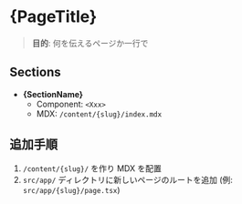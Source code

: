 # {PageTitle}

> **目的**: 何を伝えるページか一行で

## Sections

*   **{SectionName}**
    *   Component: `<Xxx>`
    *   MDX: `/content/{slug}/index.mdx`

## 追加手順

1.  `/content/{slug}/` を作り MDX を配置
2.  `src/app/` ディレクトリに新しいページのルートを追加 (例: `src/app/{slug}/page.tsx`) 